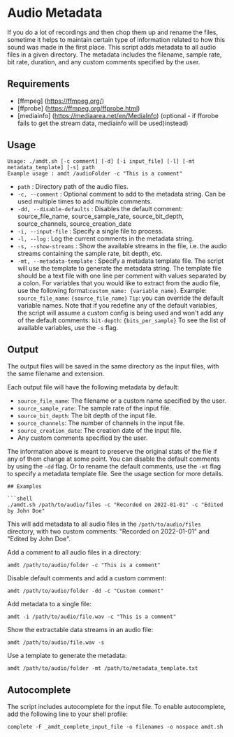 # Audio Metadata

If you do a lot of recordings and then chop them up and rename the files, sometime it helps to maintain certain type of information related to how this sound was made in the first place. This script adds metadata to all audio files in a given directory. The metadata includes the filename, sample rate, bit rate, duration, and any custom comments specified by the user.

## Requirements

- [ffmpeg] (https://ffmpeg.org/)
- [ffprobe] (https://ffmpeg.org/ffprobe.html)
- [mediainfo] (https://mediaarea.net/en/MediaInfo) (optional - if fforobe fails to get the stream data, mediainfo will be used)instead)

## Usage

```shell
Usage: ./amdt.sh [-c comment] [-d] [-i input_file] [-l] [-mt metadata_template] [-s] path
Example usage : amdt /audioFolder -c "This is a comment"
```

- `path` : Directory path of the audio files.
- `-c, --comment` : Optional comment to add to the metadata string. Can be used multiple times to add multiple comments.
- `-dd, --disable-defaults` : Disables the default comment: source_file_name, source_sample_rate, source_bit_depth, source_channels, source_creation_date
- `-i, --input-file` : Specify a single file to process.
- `-l, --log` : Log the current comments in the metadata string.
- `-s, --show-streams` : Show the available streams in the file, i.e. the audio streams containing the sample rate, bit depth, etc.
- `-mt, --metadata-template` : Specify a metadata template file. The script will use the template to generate the metadata string.
     The template file should be a text file with one line per comment with values separated by a colon.
     For variables that you would like to extract from the audio file, use the following format:`custom_name: {variable_name}`.
     Example:
     `source_file_name`: `{source_file_name}`
     `Tip`: you can override the default variable names. Note that if you redefine any of the default variables, the script will assume a custom config is being used and won't add any of the default comments:
     `bit-depth`: `{bits_per_sample}`
     To see the list of available variables, use the `-s` flag.

## Output

The output files will be saved in the same directory as the input files, with the same filename and extension.

Each output file will have the following metadata by default:

- `source_file_name`: The filename or a custom name specified by the user.
- `source_sample_rate`: The sample rate of the input file.
- `source_bit_depth`: The bit depth of the input file.
- `source_channels`: The number of channels in the input file.
- `source_creation_date`: The creation date of the input file.
- Any custom comments specified by the user.

The information above is meant to preserve the original stats of the file if any of them change at some point. You can disable the default comments by using the `-dd` flag. Or to rename the default comments, use the `-mt` flag to specify a metadata template file. See the usage section for more details.

```
## Examples

```shell
./amdt.sh /path/to/audio/files -c "Recorded on 2022-01-01" -c "Edited by John Doe"
```

This will add metadata to all audio files in the `/path/to/audio/files` directory, with two custom comments: "Recorded on 2022-01-01" and "Edited by John Doe".

Add a comment to all audio files in a directory:

```shell
amdt /path/to/audio/folder -c "This is a comment"
```

Disable default comments and add a custom comment:

```shell
amdt /path/to/audio/folder -dd -c "Custom comment"
```

Add metadata to a single file:

```shell
amdt -i /path/to/audio/file.wav -c "This is a comment"
```

Show the extractable data streams in an audio file:

```shell
amdt /path/to/audio/file.wav -s
```

Use a template to generate the metadata:

```shell
amdt /path/to/audio/folder -mt /path/to/metadata_template.txt
```


## Autocomplete

The script includes autocomplete for the input file. To enable autocomplete, add the following line to your shell profile:

```
complete -F _amdt_complete_input_file -o filenames -o nospace amdt.sh
```
